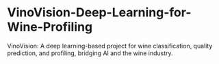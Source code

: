 # VinoVision-Deep-Learning-for-Wine-Profiling
 VinoVision: A deep learning-based project for wine classification, quality prediction, and profiling, bridging AI and the wine industry.
